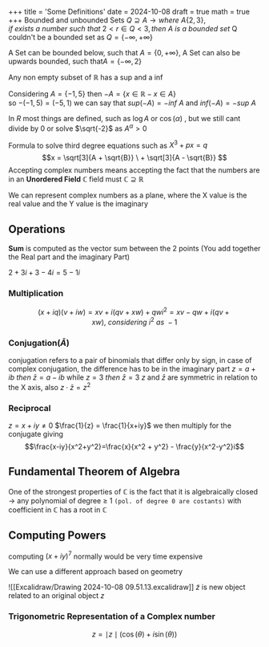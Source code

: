 +++
title = 'Some Definitions'
date = 2024-10-08
draft = true
math = true
+++
Bounded and unbounded Sets
$Q \supseteq A \rightarrow where \ A \{2,3\}, if \ exists \ a \ number \ such \ that \ 2<r \in Q <3, then \ A \ is \ a \ bounded  \ set$
Q couldn't be a bounded set as  $Q = \{-\infty, +\infty\}$

A Set can be bounded below, such that  $A = \{0, +\infty \}$, A Set can also be upwards bounded, such that$A = \{-\infty, 2 \}$

Any non empty subset of $\mathbb{R}$ has a sup and a inf

Considering $A = \{-1, 5\}$ then $-A = \{x \in \mathbb{R} -x\in A \}$   
so $-(-1,5) = (-5,1)$ 
we can say that $sup(-A) = -inf\ A$ and $inf(-A) = -sup\ A$

In $R$ most things are defined, such as $\log A$ or $\cos(\alpha)$ , but we still cant divide by 0 or solve $\sqrt{-2}$ as $A^\alpha > 0$ 

Formula to solve third degree equations such as $X^3 + px = q$
$$x = \sqrt[3]{A + \sqrt{B}} \ + \sqrt[3]{A - \sqrt{B}}  $$
Accepting complex numbers means accepting the fact that the numbers are in an **Unordered Field**
$\mathbb{C}$ field must $\mathbb{C} \supseteq \mathbb{R}$    

We can represent complex numbers as a plane, where the X value is the real value and the Y value is the imaginary

## Operations
**Sum** is computed as the vector sum between the 2 points (You add together the Real part and the imaginary Part)

$2+3i + 3-4i = 5-1i$ 

### Multiplication
$$(x + iq)(v +iw) = xv + i(qv +xw) + qwi^2 = xv -qw +i(qv+xw),\ considering \ i^2 \ as \ -1$$
### Conjugation($\bar{A}$)
conjugation refers to a pair of binomials that differ only by sign, in case of complex conjugation, the difference has to be in the imaginary part
$z = a +ib \ then \ \bar{z}= a - ib$  while $z=3 \ then \  \bar{z} = 3$
$z$ and $\bar{z}$ are symmetric in relation to the X axis, also $z \cdot \bar{z} = z^2$ 

### Reciprocal
$z = x + iy \neq 0$ 
$\frac{1}{z} = \frac{1}{x+iy}$ we then multiply for the conjugate giving $$\frac{x-iy}{x^2+y^2}=\frac{x}{x^2 + y^2} - \frac{y}{x^2-y^2}i$$
## Fundamental Theorem of Algebra
One of the strongest properties of $\mathbb{C}$ is the fact that it is algebraically closed $\rightarrow$ any polynomial of degree $\ge$ 1 `(pol. of degree 0 are costants)` with coefficient in $\mathbb{C}$ has a root in $\mathbb{C}$


## Computing Powers 
computing $(x + iy)^7$  normally would be very time expensive 

We can use a different approach based on geometry

![[Excalidraw/Drawing 2024-10-08 09.51.13.excalidraw]]
$\tilde{z}$ is new object related to an original object $z$ 
### Trigonometric Representation of a Complex number
$$ z = \mid z \mid (\cos(\theta) +i\sin(\theta)) $$